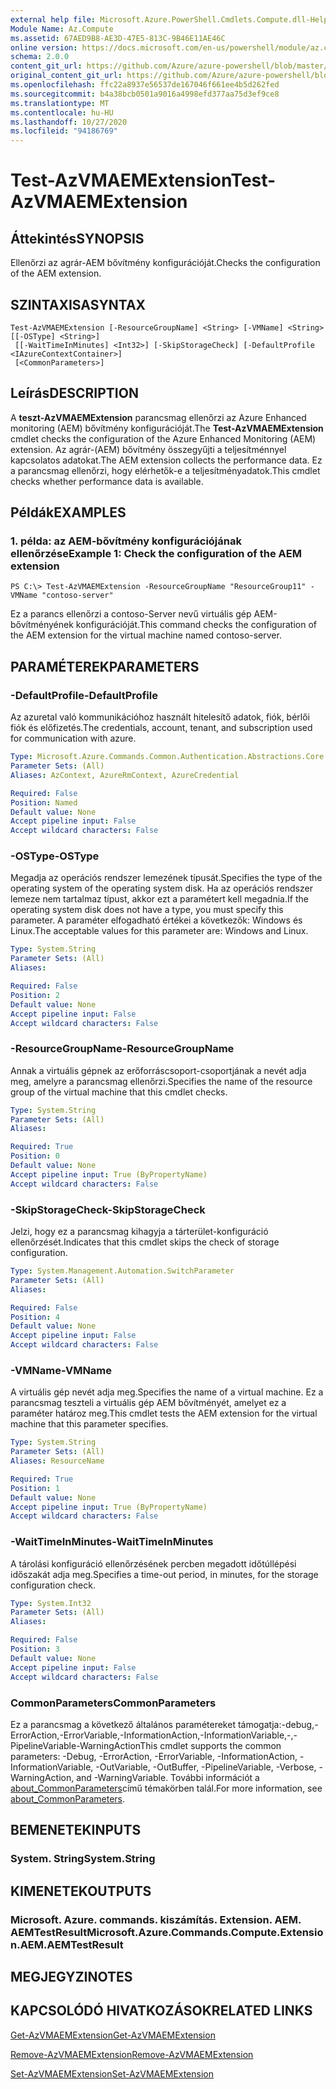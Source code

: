 ```yaml
---
external help file: Microsoft.Azure.PowerShell.Cmdlets.Compute.dll-Help.xml
Module Name: Az.Compute
ms.assetid: 67AED9B8-AE3D-47E5-813C-9B46E11AE46C
online version: https://docs.microsoft.com/en-us/powershell/module/az.compute/test-azvmaemextension
schema: 2.0.0
content_git_url: https://github.com/Azure/azure-powershell/blob/master/src/Compute/Compute/help/Test-AzVMAEMExtension.md
original_content_git_url: https://github.com/Azure/azure-powershell/blob/master/src/Compute/Compute/help/Test-AzVMAEMExtension.md
ms.openlocfilehash: ffc22a8937e56537de167046f661ee4b5d262fed
ms.sourcegitcommit: b4a38bcb0501a9016a4998efd377aa75d3ef9ce8
ms.translationtype: MT
ms.contentlocale: hu-HU
ms.lasthandoff: 10/27/2020
ms.locfileid: "94186769"
---
```

# <span data-ttu-id="c2592-101">Test-AzVMAEMExtension</span><span class="sxs-lookup"><span data-stu-id="c2592-101">Test-AzVMAEMExtension</span></span>

## <span data-ttu-id="c2592-102">Áttekintés</span><span class="sxs-lookup"><span data-stu-id="c2592-102">SYNOPSIS</span></span>
<span data-ttu-id="c2592-103">Ellenőrzi az agrár-AEM bővítmény konfigurációját.</span><span class="sxs-lookup"><span data-stu-id="c2592-103">Checks the configuration of the AEM extension.</span></span>

## <span data-ttu-id="c2592-104">SZINTAXISA</span><span class="sxs-lookup"><span data-stu-id="c2592-104">SYNTAX</span></span>

```
Test-AzVMAEMExtension [-ResourceGroupName] <String> [-VMName] <String> [[-OSType] <String>]
 [[-WaitTimeInMinutes] <Int32>] [-SkipStorageCheck] [-DefaultProfile <IAzureContextContainer>]
 [<CommonParameters>]
```

## <span data-ttu-id="c2592-105">Leírás</span><span class="sxs-lookup"><span data-stu-id="c2592-105">DESCRIPTION</span></span>
<span data-ttu-id="c2592-106">A **teszt-AzVMAEMExtension** parancsmag ellenőrzi az Azure Enhanced monitoring (AEM) bővítmény konfigurációját.</span><span class="sxs-lookup"><span data-stu-id="c2592-106">The **Test-AzVMAEMExtension** cmdlet checks the configuration of the Azure Enhanced Monitoring (AEM) extension.</span></span>
<span data-ttu-id="c2592-107">Az agrár-(AEM) bővítmény összegyűjti a teljesítménnyel kapcsolatos adatokat.</span><span class="sxs-lookup"><span data-stu-id="c2592-107">The AEM extension collects the performance data.</span></span>
<span data-ttu-id="c2592-108">Ez a parancsmag ellenőrzi, hogy elérhetők-e a teljesítményadatok.</span><span class="sxs-lookup"><span data-stu-id="c2592-108">This cmdlet checks whether performance data is available.</span></span>

## <span data-ttu-id="c2592-109">Példák</span><span class="sxs-lookup"><span data-stu-id="c2592-109">EXAMPLES</span></span>

### <span data-ttu-id="c2592-110">1. példa: az AEM-bővítmény konfigurációjának ellenőrzése</span><span class="sxs-lookup"><span data-stu-id="c2592-110">Example 1: Check the configuration of the AEM extension</span></span>
```
PS C:\> Test-AzVMAEMExtension -ResourceGroupName "ResourceGroup11" -VMName "contoso-server"
```

<span data-ttu-id="c2592-111">Ez a parancs ellenőrzi a contoso-Server nevű virtuális gép AEM-bővítményének konfigurációját.</span><span class="sxs-lookup"><span data-stu-id="c2592-111">This command checks the configuration of the AEM extension for the virtual machine named contoso-server.</span></span>

## <span data-ttu-id="c2592-112">PARAMÉTEREK</span><span class="sxs-lookup"><span data-stu-id="c2592-112">PARAMETERS</span></span>

### <span data-ttu-id="c2592-113">-DefaultProfile</span><span class="sxs-lookup"><span data-stu-id="c2592-113">-DefaultProfile</span></span>
<span data-ttu-id="c2592-114">Az azuretal való kommunikációhoz használt hitelesítő adatok, fiók, bérlői fiók és előfizetés.</span><span class="sxs-lookup"><span data-stu-id="c2592-114">The credentials, account, tenant, and subscription used for communication with azure.</span></span>

```yaml
Type: Microsoft.Azure.Commands.Common.Authentication.Abstractions.Core.IAzureContextContainer
Parameter Sets: (All)
Aliases: AzContext, AzureRmContext, AzureCredential

Required: False
Position: Named
Default value: None
Accept pipeline input: False
Accept wildcard characters: False
```

### <span data-ttu-id="c2592-115">-OSType</span><span class="sxs-lookup"><span data-stu-id="c2592-115">-OSType</span></span>
<span data-ttu-id="c2592-116">Megadja az operációs rendszer lemezének típusát.</span><span class="sxs-lookup"><span data-stu-id="c2592-116">Specifies the type of the operating system of the operating system disk.</span></span>
<span data-ttu-id="c2592-117">Ha az operációs rendszer lemeze nem tartalmaz típust, akkor ezt a paramétert kell megadnia.</span><span class="sxs-lookup"><span data-stu-id="c2592-117">If the operating system disk does not have a type, you must specify this parameter.</span></span>
<span data-ttu-id="c2592-118">A paraméter elfogadható értékei a következők: Windows és Linux.</span><span class="sxs-lookup"><span data-stu-id="c2592-118">The acceptable values for this parameter are: Windows and Linux.</span></span>

```yaml
Type: System.String
Parameter Sets: (All)
Aliases:

Required: False
Position: 2
Default value: None
Accept pipeline input: False
Accept wildcard characters: False
```

### <span data-ttu-id="c2592-119">-ResourceGroupName</span><span class="sxs-lookup"><span data-stu-id="c2592-119">-ResourceGroupName</span></span>
<span data-ttu-id="c2592-120">Annak a virtuális gépnek az erőforráscsoport-csoportjának a nevét adja meg, amelyre a parancsmag ellenőrzi.</span><span class="sxs-lookup"><span data-stu-id="c2592-120">Specifies the name of the resource group of the virtual machine that this cmdlet checks.</span></span>

```yaml
Type: System.String
Parameter Sets: (All)
Aliases:

Required: True
Position: 0
Default value: None
Accept pipeline input: True (ByPropertyName)
Accept wildcard characters: False
```

### <span data-ttu-id="c2592-121">-SkipStorageCheck</span><span class="sxs-lookup"><span data-stu-id="c2592-121">-SkipStorageCheck</span></span>
<span data-ttu-id="c2592-122">Jelzi, hogy ez a parancsmag kihagyja a tárterület-konfiguráció ellenőrzését.</span><span class="sxs-lookup"><span data-stu-id="c2592-122">Indicates that this cmdlet skips the check of storage configuration.</span></span>

```yaml
Type: System.Management.Automation.SwitchParameter
Parameter Sets: (All)
Aliases:

Required: False
Position: 4
Default value: None
Accept pipeline input: False
Accept wildcard characters: False
```

### <span data-ttu-id="c2592-123">-VMName</span><span class="sxs-lookup"><span data-stu-id="c2592-123">-VMName</span></span>
<span data-ttu-id="c2592-124">A virtuális gép nevét adja meg.</span><span class="sxs-lookup"><span data-stu-id="c2592-124">Specifies the name of a virtual machine.</span></span>
<span data-ttu-id="c2592-125">Ez a parancsmag teszteli a virtuális gép AEM bővítményét, amelyet ez a paraméter határoz meg.</span><span class="sxs-lookup"><span data-stu-id="c2592-125">This cmdlet tests the AEM extension for the virtual machine that this parameter specifies.</span></span>

```yaml
Type: System.String
Parameter Sets: (All)
Aliases: ResourceName

Required: True
Position: 1
Default value: None
Accept pipeline input: True (ByPropertyName)
Accept wildcard characters: False
```

### <span data-ttu-id="c2592-126">-WaitTimeInMinutes</span><span class="sxs-lookup"><span data-stu-id="c2592-126">-WaitTimeInMinutes</span></span>
<span data-ttu-id="c2592-127">A tárolási konfiguráció ellenőrzésének percben megadott időtúllépési időszakát adja meg.</span><span class="sxs-lookup"><span data-stu-id="c2592-127">Specifies a time-out period, in minutes, for the storage configuration check.</span></span>

```yaml
Type: System.Int32
Parameter Sets: (All)
Aliases:

Required: False
Position: 3
Default value: None
Accept pipeline input: False
Accept wildcard characters: False
```

### <span data-ttu-id="c2592-128">CommonParameters</span><span class="sxs-lookup"><span data-stu-id="c2592-128">CommonParameters</span></span>
<span data-ttu-id="c2592-129">Ez a parancsmag a következő általános paramétereket támogatja:-debug,-ErrorAction,-ErrorVariable,-InformationAction,-InformationVariable,-,-PipelineVariable-WarningAction</span><span class="sxs-lookup"><span data-stu-id="c2592-129">This cmdlet supports the common parameters: -Debug, -ErrorAction, -ErrorVariable, -InformationAction, -InformationVariable, -OutVariable, -OutBuffer, -PipelineVariable, -Verbose, -WarningAction, and -WarningVariable.</span></span> <span data-ttu-id="c2592-130">További információt a [about_CommonParameters](http://go.microsoft.com/fwlink/?LinkID=113216)című témakörben talál.</span><span class="sxs-lookup"><span data-stu-id="c2592-130">For more information, see [about_CommonParameters](http://go.microsoft.com/fwlink/?LinkID=113216).</span></span>

## <span data-ttu-id="c2592-131">BEMENETEK</span><span class="sxs-lookup"><span data-stu-id="c2592-131">INPUTS</span></span>

### <span data-ttu-id="c2592-132">System. String</span><span class="sxs-lookup"><span data-stu-id="c2592-132">System.String</span></span>

## <span data-ttu-id="c2592-133">KIMENETEK</span><span class="sxs-lookup"><span data-stu-id="c2592-133">OUTPUTS</span></span>

### <span data-ttu-id="c2592-134">Microsoft. Azure. commands. kiszámítás. Extension. AEM. AEMTestResult</span><span class="sxs-lookup"><span data-stu-id="c2592-134">Microsoft.Azure.Commands.Compute.Extension.AEM.AEMTestResult</span></span>

## <span data-ttu-id="c2592-135">MEGJEGYZI</span><span class="sxs-lookup"><span data-stu-id="c2592-135">NOTES</span></span>

## <span data-ttu-id="c2592-136">KAPCSOLÓDÓ HIVATKOZÁSOK</span><span class="sxs-lookup"><span data-stu-id="c2592-136">RELATED LINKS</span></span>

[<span data-ttu-id="c2592-137">Get-AzVMAEMExtension</span><span class="sxs-lookup"><span data-stu-id="c2592-137">Get-AzVMAEMExtension</span></span>](./Get-AzVMAEMExtension.md)

[<span data-ttu-id="c2592-138">Remove-AzVMAEMExtension</span><span class="sxs-lookup"><span data-stu-id="c2592-138">Remove-AzVMAEMExtension</span></span>](./Remove-AzVMAEMExtension.md)

[<span data-ttu-id="c2592-139">Set-AzVMAEMExtension</span><span class="sxs-lookup"><span data-stu-id="c2592-139">Set-AzVMAEMExtension</span></span>](./Set-AzVMAEMExtension.md)



